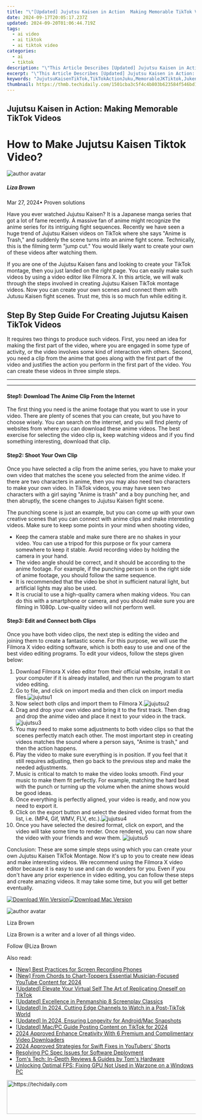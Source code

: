 ```yaml
---
title: "\"[Updated] Jujutsu Kaisen in Action  Making Memorable TikTok Videos\""
date: 2024-09-17T20:05:17.237Z
updated: 2024-09-20T01:06:44.719Z
tags:
  - ai video
  - ai tiktok
  - ai tiktok video
categories:
  - ai
  - tiktok
description: "\"This Article Describes [Updated] Jujutsu Kaisen in Action: Making Memorable TikTok Videos\""
excerpt: "\"This Article Describes [Updated] Jujutsu Kaisen in Action: Making Memorable TikTok Videos\""
keywords: "JujutsuKaisenTikTok,TikTokActionJuku,MemorableJKTiktok,JukenTikTokVideos,KaisenJKVideoMaking,JKMemorableTikToks,JukaiTikTokCreation"
thumbnail: https://thmb.techidaily.com/1501cba3c5f4c4b803b623584f546bd1f9723b8ea081222f679c45ec271effc3.jpg
---
```


## Jujutsu Kaisen in Action: Making Memorable TikTok Videos

# How to Make Jujutsu Kaisen Tiktok Video?

![author avatar](https://lh5.googleusercontent.com/-AIMmjowaFs4/AAAAAAAAAAI/AAAAAAAAABc/Y5UmwDaI7HU/s250-c-k/photo.jpg)

##### Liza Brown

 Mar 27, 2024• Proven solutions

Have you ever watched Jujutsu Kaisen? It is a Japanese manga series that got a lot of fame recently. A massive fan of anime might recognize the anime series for its intriguing fight sequences. Recently we have seen a huge trend of Jujutsu Kaisen videos on TikTok where she says "Anime is Trash," and suddenly the scene turns into an anime fight scene. Technically, this is the filming term "jump cut." You would likely want to create your own of these videos after watching them.

If you are one of the Jujutsu Kaisen fans and looking to create your TikTok montage, then you just landed on the right page. You can easily make such videos by using a video editor like Filmora X. In this article, we will walk through the steps involved in creating Jujutsu Kaisen TikTok montage videos. Now you can create your own scenes and connect them with Jutusu Kaisen fight scenes. Trust me, this is so much fun while editing it.

## **Step By Step Guide For Creating Jujutsu Kaisen TikTok Videos**

It requires two things to produce such videos. First, you need an idea for making the first part of the video, where you are engaged in some type of activity, or the video involves some kind of interaction with others. Second, you need a clip from the anime that goes along with the first part of the video and justifies the action you perform in the first part of the video. You can create these videos in three simple steps.

---

---

#### Step1: Download The Anime Clip From the Internet

The first thing you need is the anime footage that you want to use in your video. There are plenty of scenes that you can create, but you have to choose wisely. You can search on the internet, and you will find plenty of websites from where you can download these anime videos. The best exercise for selecting the video clip is, keep watching videos and if you find something interesting, download that clip.

#### Step2: Shoot Your Own Clip

Once you have selected a clip from the anime series, you have to make your own video that matches the scene you selected from the anime video. If there are two characters in anime, then you may also need two characters to make your own video. In TikTok videos, you may have seen two characters with a girl saying "Anime is trash" and a boy punching her, and then abruptly, the scene changes to Jujutsu Kaisen fight scene.

The punching scene is just an example, but you can come up with your own creative scenes that you can connect with anime clips and make interesting videos. Make sure to keep some points in your mind when shooting video,

* Keep the camera stable and make sure there are no shakes in your video. You can use a tripod for this purpose or fix your camera somewhere to keep it stable. Avoid recording video by holding the camera in your hand.
* The video angle should be correct, and it should be according to the anime footage. For example, if the punching person is on the right side of anime footage, you should follow the same sequence.
* It is recommended that the video be shot in sufficient natural light, but artificial lights may also be used.
* It is crucial to use a high-quality camera when making videos. You can do this with a smartphone or camera, and you should make sure you are filming in 1080p. Low-quality video will not perform well.

#### Step3: Edit and Connect both Clips

Once you have both video clips, the next step is editing the video and joining them to create a fantastic scene. For this purpose, we will use the Filmora X video editing software, which is both easy to use and one of the best video editing programs. To edit your videos, follow the steps given below:

1. Download Filmora X video editor from their official website, install it on your computer if it is already installed, and then run the program to start video editing.
2. Go to file, and click on import media and then click on import media files.![jujutsu1](https://images.wondershare.com/filmora/article-images/jujutsu1.png)
3. Now select both clips and import them to Filmora X.![jujutsu2](https://images.wondershare.com/filmora/article-images/jujutsu2.png)
4. Drag and drop your own video and bring it to the first track. Then drag and drop the anime video and place it next to your video in the track.![jujutsu3](https://images.wondershare.com/filmora/article-images/jujutsu3.png)
5. You may need to make some adjustments to both video clips so that the scenes perfectly match each other. The most important step in creating videos matches the sound where a person says, "Anime is trash," and then the action happens.
6. Play the video to make sure everything is in position. If you feel that it still requires adjusting, then go back to the previous step and make the needed adjustments.
7. Music is critical to match to make the video looks smooth. Find your music to make them fit perfectly. For example, matching the hard beat with the punch or turning up the volume when the anime shows would be good ideas.
8. Once everything is perfectly aligned, your video is ready, and now you need to export it.
9. Click on the export button and select the desired video format from the list, i.e. (MP4, Gif, WMV, FLV, etc.).![jujutsu4](https://images.wondershare.com/filmora/article-images/jujutsu4.png)
10. Once you have selected the desired format, click on export, and the video will take some time to render. Once rendered, you can now share the video with your friends and wow them. ![jujutsu5](https://images.wondershare.com/filmora/article-images/jujutsu5.gif)

Conclusion: These are some simple steps using which you can create your own Jujutsu Kaisen TikTok Montage. Now it's up to you to create new ideas and make interesting videos. We recommend using the Filmora X video editor because it is easy to use and can do wonders for you. Even if you don't have any prior experience in video editing, you can follow these steps and create amazing videos. It may take some time, but you will get better eventually.

[![Download Win Version](https://images.wondershare.com/filmora/guide/download-btn-win.jpg)](https://tools.techidaily.com/wondershare/filmora/download/)[![Download Mac Version](https://images.wondershare.com/filmora/guide/download-btn-mac.jpg)](https://tools.techidaily.com/wondershare/filmora/download/)

![author avatar](https://lh5.googleusercontent.com/-AIMmjowaFs4/AAAAAAAAAAI/AAAAAAAAABc/Y5UmwDaI7HU/s250-c-k/photo.jpg)

Liza Brown

Liza Brown is a writer and a lover of all things video.

Follow @Liza Brown

<ins class="adsbygoogle"
      style="display:block"
      data-ad-client="ca-pub-7571918770474297"
      data-ad-slot="8358498916"
      data-ad-format="auto"
      data-full-width-responsive="true"></ins>

<span class="atpl-alsoreadstyle">Also read:</span>
<div><ul>
<li><a href="https://screen-activity-recording.techidaily.com/new-best-practices-for-screen-recording-phones/"><u>[New] Best Practices for Screen Recording Phones</u></a></li>
<li><a href="https://youtube-webster.techidaily.com/rom-chords-to-chart-toppers-essential-musician-focused-youtube-content-for-2024/"><u>[New] From Chords to Chart-Toppers Essential Musician-Focused YouTube Content for 2024</u></a></li>
<li><a href="https://tiktok-video-recordings.techidaily.com/updated-elevate-your-virtual-self-the-art-of-replicating-oneself-on-tiktok/"><u>[Updated] Elevate Your Virtual Self The Art of Replicating Oneself on TikTok</u></a></li>
<li><a href="https://fox-helps.techidaily.com/updated-excellence-in-penmanship-8-screenplay-classics/"><u>[Updated] Excellence in Penmanship 8 Screenplay Classics</u></a></li>
<li><a href="https://tiktok-video-recordings.techidaily.com/updated-in-2024-cutting-edge-channels-to-watch-in-a-post-tiktok-world/"><u>[Updated] In 2024, Cutting Edge Channels to Watch in a Post-TikTok World</u></a></li>
<li><a href="https://snapchat-videos.techidaily.com/updated-in-2024-ensuring-longevity-for-androidmac-snapshots/"><u>[Updated] In 2024, Ensuring Longevity for Android/Mac Snapshots</u></a></li>
<li><a href="https://tiktok-video-recordings.techidaily.com/updated-macpc-guide-posting-content-on-tiktok-for-2024/"><u>[Updated] Mac/PC Guide Posting Content on TikTok for 2024</u></a></li>
<li><a href="https://youtube-videos.techidaily.com/2024-approved-enhance-creativity-with-6-premium-and-complimentary-video-downloaders/"><u>2024 Approved Enhance Creativity With 6 Premium and Complimentary Video Downloaders</u></a></li>
<li><a href="https://youtube-web.techidaily.com/approved-strategies-for-swift-fixes-in-youtubers-shorts/"><u>2024 Approved Strategies for Swift Fixes in YouTubers' Shorts</u></a></li>
<li><a href="https://network-issues.techidaily.com/resolving-pc-spec-issues-for-software-deployment/"><u>Resolving PC Spec Issues for Software Deployment</u></a></li>
<li><a href="https://tiktok-video-recordings.techidaily.com/toms-tech-in-depth-reviews-and-guides-by-toms-hardware/"><u>Tom's Tech: In-Depth Reviews & Guides by Tom's Hardware</u></a></li>
<li><a href="https://win-answers.techidaily.com/unlocking-optimal-fps-fixing-gpu-not-used-in-warzone-on-a-windows-pc/"><u>Unlocking Optimal FPS: Fixing GPU Not Used in Warzone on a Windows PC</u></a></li>
</ul></div>

<!-- affiliate ads begin -->
<a href="https://aligracehair.sjv.io/c/5597632/1896560/19272" target="_top" id="1896560">
  <img src="//a.impactradius-go.com/display-ad/19272-1896560" border="0" alt="https://techidaily.com" width="728" height="90"/>
</a>
<img height="0" width="0" src="https://aligracehair.sjv.io/i/5597632/1896560/19272" style="position:absolute;visibility:hidden;" border="0" />
<!-- affiliate ads end -->

